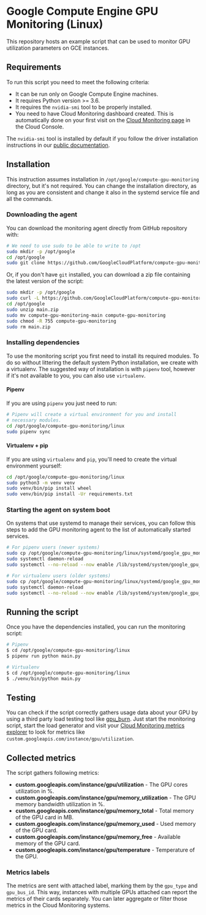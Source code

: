 # Google Compute Engine GPU Monitoring (Linux)

This repository hosts an example script that
can be used to monitor GPU utilization parameters
on GCE instances. 

## Requirements

To run this script you need to meet the following criteria:

* It can be run only on Google Compute Engine machines.
* It requires Python version >= 3.6.
* It requires the `nvidia-smi` tool to be properly installed.
* You need to have Cloud Monitoring dashboard created. This is automatically done on your first visit on the 
  [Cloud Monitoring page](https://console.cloud.google.com/monitoring) in the Cloud Console.

The `nvidia-smi` tool is installed by default if you follow the
driver installation instructions in our 
[public documentation](https://cloud.google.com/compute/docs/gpus/install-drivers-gpu).

## Installation

This instruction assumes installation in `/opt/google/compute-gpu-monitoring` directory,
but it's not required. You can change the installation directory, as long as you
are consistent and change it also in the systemd service file and all the
commands.

### Downloading the agent

You can download the monitoring agent directly from GitHub repository with:

```bash
# We need to use sudo to be able to write to /opt
sudo mkdir -p /opt/google
cd /opt/google
sudo git clone https://github.com/GoogleCloudPlatform/compute-gpu-monitoring.git 
```

Or, if you don't have `git` installed, you can download a zip file containing the
latest version of the script:

```bash
sudo mkdir -p /opt/google
sudo curl -L https://github.com/GoogleCloudPlatform/compute-gpu-monitoring/archive/refs/heads/main.zip --output /opt/google/main.zip
cd /opt/google
sudo unzip main.zip
sudo mv compute-gpu-monitoring-main compute-gpu-monitoring
sudo chmod -R 755 compute-gpu-monitoring
sudo rm main.zip
```

### Installing dependencies

To use the monitoring script you first need to install its required
modules. To do so without littering the default system Python installation, we
create with a virtualenv. The suggested way of installation is with `pipenv`
tool, however if it's not available to you, you can also use `virtualenv`.

#### Pipenv
If you are using `pipenv` you just need to run:

```bash
# Pipenv will create a virtual environment for you and install
# necessary modules.
cd /opt/google/compute-gpu-monitoring/linux
sudo pipenv sync
```

#### Virtualenv + pip
If you are using `virtualenv` and `pip`, you'll need to create the
virtual environment yourself:

```bash
cd /opt/google/compute-gpu-monitoring/linux
sudo python3 -m venv venv
sudo venv/bin/pip install wheel
sudo venv/bin/pip install -Ur requirements.txt
```

### Starting the agent on system boot
On systems that use systemd to manage their services, you can follow this steps
to add the GPU monitoring agent to the list of automatically started services.

```bash
# For pipenv users (newer systems)
sudo cp /opt/google/compute-gpu-monitoring/linux/systemd/google_gpu_monitoring_agent.service /lib/systemd/system
sudo systemctl daemon-reload
sudo systemctl --no-reload --now enable /lib/systemd/system/google_gpu_monitoring_agent.service

# For virtualenv users (older systems)
sudo cp /opt/google/compute-gpu-monitoring/linux/systemd/google_gpu_monitoring_agent_venv.service /lib/systemd/system
sudo systemctl daemon-reload
sudo systemctl --no-reload --now enable /lib/systemd/system/google_gpu_monitoring_agent_venv.service
```

## Running the script
Once you have the dependencies installed, you can
run the monitoring script:

```bash
# Pipenv
$ cd /opt/google/compute-gpu-monitoring/linux
$ pipenv run python main.py

# Virtualenv
$ cd /opt/google/compute-gpu-monitoring/linux
$ ./venv/bin/python main.py
```


## Testing
You can check if the script correctly gathers usage data
about your GPU by using a third party load testing tool like
[gpu_burn](https://github.com/wilicc/gpu-burn). Just start the
monitoring script, start the load generator and visit your
[Cloud Monitoring metrics explorer](https://console.cloud.google.com/monitoring/metrics-explorer)
to look for metrics like `custom.googleapis.com/instance/gpu/utilization`.

## Collected metrics
The script gathers following metrics:

* **custom.googleapis.com/instance/gpu/utilization** - The GPU cores utilization in %.
* **custom.googleapis.com/instance/gpu/memory_utilization** - The GPU memory bandwidth utilization in %.
* **custom.googleapis.com/instance/gpu/memory_total** - Total memory of the GPU card in MB.
* **custom.googleapis.com/instance/gpu/memory_used** - Used memory of the GPU card.
* **custom.googleapis.com/instance/gpu/memory_free** - Available memory of the GPU card.
* **custom.googleapis.com/instance/gpu/temperature** - Temperature of the GPU.

### Metrics labels

The metrics are sent with attached label, marking them by the `gpu_type` and 
`gpu_bus_id`. This way, instances with multiple GPUs attached can report the
metrics of their cards separately. You can later aggregate or filter those
metrics in the Cloud Monitoring systems.
